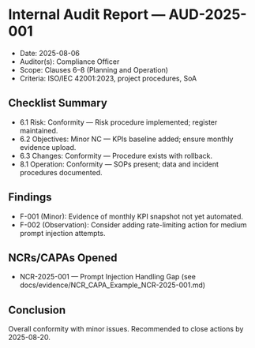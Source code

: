 # Internal Audit Report — AUD-2025-001

- Date: 2025-08-06
- Auditor(s): Compliance Officer
- Scope: Clauses 6–8 (Planning and Operation)
- Criteria: ISO/IEC 42001:2023, project procedures, SoA

## Checklist Summary
- 6.1 Risk: Conformity — Risk procedure implemented; register maintained.
- 6.2 Objectives: Minor NC — KPIs baseline added; ensure monthly evidence upload.
- 6.3 Changes: Conformity — Procedure exists with rollback.
- 8.1 Operation: Conformity — SOPs present; data and incident procedures documented.

## Findings
- F-001 (Minor): Evidence of monthly KPI snapshot not yet automated.
- F-002 (Observation): Consider adding rate-limiting action for medium prompt injection attempts.

## NCRs/CAPAs Opened
- NCR-2025-001 — Prompt Injection Handling Gap (see docs/evidence/NCR_CAPA_Example_NCR-2025-001.md)

## Conclusion
Overall conformity with minor issues. Recommended to close actions by 2025-08-20.
